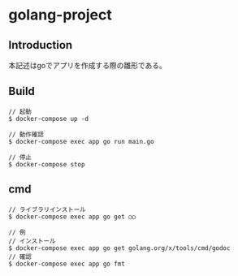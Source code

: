 # golang-project

## Introduction

本記述はgoでアプリを作成する際の雛形である。

## Build

```
// 起動
$ docker-compose up -d

// 動作確認
$ docker-compose exec app go run main.go

// 停止
$ docker-compose stop
```

## cmd

```
// ライブラリインストール
$ docker-compose exec app go get ○○

// 例
// インストール
$ docker-compose exec app go get golang.org/x/tools/cmd/godoc
// 確認
$ docker-compose exec app go fmt

```
